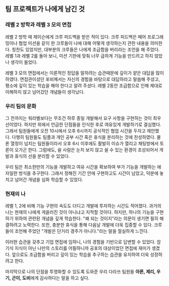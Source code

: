 ## 팀 프로젝트가 나에게 남긴 것
### 레벨 2 방학과 레벨 3 모의 면접
레벨 2 방학 때 제이슨에게 크루 피드백을 받은 적이 있다. 크루 피드백은 페어 프로그래밍이나 협업 미션을 같이 한 크루들이 나에 대해 어떻게 생각하는지 관한 내용을 의미한다. 칭찬도 있었지만,
대부분의 크루들은 나에게 조급함을 버리라는 조언을 해 주었다. 레벨 1과 레벨 2를 돌아 보니, 미션 기한에 맞춰 너무 급하게 기능을 만드려고 하지 않았나 생각이 들었다.  

레벨 3 모의 면접에서는 이론적인 정답을 말하려는 습관때문에 깊이가 얕은 대답을 많이 하였다. 면접관이셨던 포비께서는 자신의 경험을 바탕으로 대답하라고 말씀해 주셨고, 
평소에 깊이 있는 학습을 해야 한다고 알려 주셨다. 레벨 2동안 조급함으로 인해 제대로 이해하지 않고 넘어갔던 개념들이 생각났다.  
  
### 우리 팀의 문화
그 전까지는 워라벨보다는 무조건 하루 종일 개발해서 요구 사항을 구현하는 것이 최우선이었다. 하지만 위에서 언급한 단점들을 인식한 후로 여유있게 개발하기로 결심했다. 그래서 팀원들에게 오전 10시에서 오후 6시까지 공식적인 협업 시간을 두자고 제안했다. 다행히 팀원들도 팀플과 개인 공부 시간 혹은 휴식을 분리하는 것에 찬성하였다. 물론 열정이 넘치는 팀원들이라서 오후 6시 이후에도 활발히 이슈가 열리고 채팅방에서 토론이 오가곤 한다. 그럼에도, 쉴 사람은 눈치 보지 않고 쉴 수 있는 환경이 조성되어서 개발과 휴식의 선을 분리할 수 있었다.

우리 팀은 최소한만의 기능을 개발하고 여유 시간을 확보하여 부가 기능을 개발하는 애자일한 방식을 추구한다. 그래서 정해진 기간 안에 구현하고도 시간이 남았고, 덕분에 놓치고 넘어간 개념을 심화 학습할 수 있었다. 

### 현재의 나
레벨 1, 2에 비해 기능 구현의 속도도 더디고 개발에 투자하는 시간도 적어졌다. 과거의 나는 현재의 나에게 게을러진 것이 아니냐고 지적할 것이다. 하지만, 하나의 기능을 구현하기 위하여 관련된 개념을 깊게 학습한다. "왜 되는 것이지"라는 의문이 생기면 필히 해결하려고 노력한다. 또한, 충분한 휴식을 통해 다음날 개발에 더욱 집중할 수 있다. 크루들이 조언해 주었던 "개발은 단거리 경주가 아니다."라는 말을 절실하게 느낀다.

이러한 습관을 갖추고 기업 면접에 임하니, 나의 경험을 기반으로 답변할 수 있었다. 암기식 지식이 아닌 나만의 스토리를 어필하니까 공포의 대상이었던 면접에 재미가 생겼다. 앞으로도 조급함을 버리고 깊이 있는 학습을 추구하는 습관을 유지하여 더욱 성장하려고 한다.  

마지막으로 나의 단점을 투명화할 수 있도록 도와준 우리 다라쓰 팀원들 **아론, 제리, 우기, 곤이, 도비**에게 감사하다는 말을 하고 싶다.
